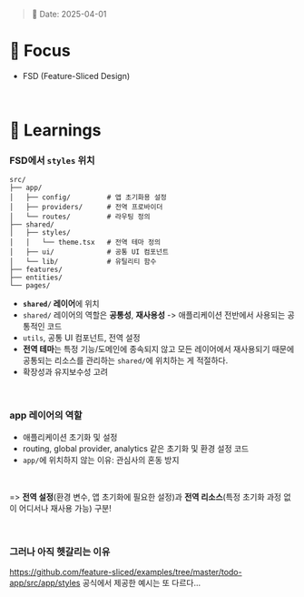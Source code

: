 > 📅 Date: 2025-04-01

# 📌 Focus
- FSD (Feature-Sliced Design)
<br />

# 📝 Learnings
### FSD에서 `styles` 위치
```
src/
├── app/
│   ├── config/         # 앱 초기화용 설정
│   ├── providers/      # 전역 프로바이더
│   └── routes/         # 라우팅 정의
├── shared/
│   ├── styles/
│   │   └── theme.tsx   # 전역 테마 정의
│   ├── ui/             # 공통 UI 컴포넌트
│   └── lib/            # 유틸리티 함수
├── features/
├── entities/
└── pages/
```
- **`shared/` 레이어**에 위치
- `shared/` 레이어의 역할은 **공통성**, **재사용성** -> 애플리케이션 전반에서 사용되는 공통적인 코드
- `utils`, 공통 UI 컴포넌트, 전역 설정
- **전역 테마**는 특정 기능/도메인에 종속되지 않고 모든 레이어에서 재사용되기 때문에 공통되는 리소스를 관리하는 `shared/`에 위치하는 게 적절하다.
- 확장성과 유지보수성 고려
<br />

### app 레이어의 역할
- 애플리케이션 초기화 및 설정
- routing, global provider, analytics 같은 초기화 및 환경 설정 코드
- `app/`에 위치하지 않는 이유: 관심사의 혼동 방지
<br />

=> **전역 설정**(환경 변수, 앱 초기화에 필요한 설정)과 **전역 리소스**(특정 초기화 과정 없이 어디서나 재사용 가능) 구분!

<br />

### 그러나 아직 헷갈리는 이유
https://github.com/feature-sliced/examples/tree/master/todo-app/src/app/styles
공식에서 제공한 예시는 또 다르다...
